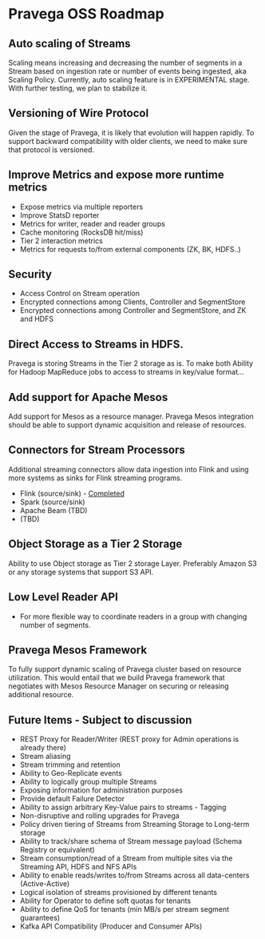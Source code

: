 # Pravega OSS Roadmap

## Auto scaling of Streams

Scaling means increasing and decreasing the number of segments in a Stream based
on ingestion rate or number of events being ingested, aka Scaling Policy.
Currently, auto scaling feature is in EXPERIMENTAL stage. With further testing,
we plan to stabilize it. 

## Versioning of Wire Protocol

Given the stage of Pravega, it is likely that evolution will happen rapidly. To
support backward compatibility with older clients, we need to make sure that
protocol is versioned. 

## Improve Metrics and expose more runtime metrics

-   Expose metrics via multiple reporters
-   Improve StatsD reporter
-   Metrics for writer, reader and reader groups
-   Cache monitoring (RocksDB hit/miss)
-   Tier 2 interaction metrics
-   Metrics for requests to/from external components (ZK, BK, HDFS..)

## Security

-   Access Control on Stream operation
-   Encrypted connections among Clients, Controller and SegmentStore
-   Encrypted connections among Controller and SegmentStore, and ZK and HDFS

## Direct Access to Streams in HDFS.

Pravega is storing Streams in the Tier 2 storage as is. To make both Ability for
Hadoop MapReduce jobs to access to streams in key/value format...

## Add support for Apache Mesos

Add support for Mesos as a resource manager. Pravega Mesos integration should be
able to support dynamic acquisition and release of resources. 

## Connectors for Stream Processors

Additional streaming connectors allow data ingestion into Flink and using more
systems as sinks for Flink streaming programs.

-   Flink (source/sink) - [Completed](https://github.com/pravega/flink-connectors)
-   Spark (source/sink)
-   Apache Beam (TBD)
-   (TBD)

## Object Storage as a Tier 2 Storage

Ability to use Object storage as Tier 2 storage Layer. Preferably Amazon S3 or
any storage systems that support S3 API. 

## Low Level Reader API

-   For more flexible way to coordinate readers in a group with changing number of segments. 

## Pravega Mesos Framework

To fully support dynamic scaling of Pravega cluster based on resource
utilization. This would entail that we build Pravega framework that negotiates
with Mesos Resource Manager on securing or releasing additional resource. 

## Future Items - Subject to discussion 

-   REST Proxy for Reader/Writer (REST proxy for Admin operations is already there)
-   Stream aliasing
-   Stream trimming and retention
-   Ability to Geo-Replicate events
-   Ability to logically group multiple Streams
-   Exposing information for administration purposes
-   Provide default Failure Detector
-   Ability to assign arbitrary Key-Value pairs to streams - Tagging
-   Non-disruptive and rolling upgrades for Pravega
-   Policy driven tiering of Streams from Streaming Storage to Long-term storage
-   Ability to track/share schema of Stream message payload (Schema Registry or
    equivalent)
-   Stream consumption/read of a Stream from multiple sites via the Streaming
    API, HDFS and NFS APIs
-   Ability to enable reads/writes to/from Streams across all data-centers
    (Active-Active)
-   Logical isolation of streams provisioned by different tenants
-   Ability for Operator to define soft quotas for tenants
-   Ability to define QoS for tenants (min MB/s per stream segment guarantees)
-   Kafka API Compatibility (Producer and Consumer APIs)
